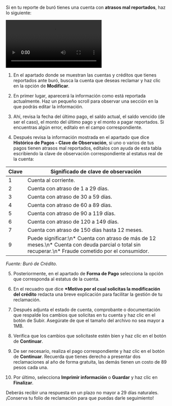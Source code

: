 Si en tu reporte de buró tienes una cuenta con **atrasos mal reportados**, haz lo siguiente:

![video](https://storage.googleapis.com/zenfi-assets/app/disputes/wrong-arrears.mp4)

1. En el apartado donde se muestran las cuentas y créditos que tienes reportados ante buró, busca la cuenta que deseas reclamar y haz clic en la opción de **Modificar**.

2. En primer lugar, aparecerá la información como está reportada actualmente. Haz un pequeño scroll para observar una sección en la que podrás editar la información.

3. Ahí, revisa la fecha del último pago, el saldo actual, el saldo vencido (de ser el caso), el monto del último pago y el monto a pagar reportados. Si encuentras algún error, edítalo en el campo correspondiente.

4. Después revisa la información mostrada en el apartado que dice **Histórico de Pagos - Clave de Observación**, si uno o varios de tus pagos tienen atrasos mal reportados, edítalos con ayuda de esta tabla escribiendo la clave de observación correspondiente al estatus real de la cuenta:

| **Clave** | **Significado de clave de observación** |
| ------------------- | --------------------------------- |
| 1 | Cuenta al corriente. |
| 2 | Cuenta con atraso de 1 a 29 días. |
| 3 | Cuenta con atraso de 30 a 59 días. |
| 4 | Cuenta con atraso de 60 a 89 días. |
| 5 | Cuenta con atraso de 90 a 119 días. |
| 6 | Cuenta con atraso de 120 a 149 días. |
| 7 | Cuenta con atraso de 150 días hasta 12 meses. |
| 9 | Puede significar:\n* Cuenta con atraso de más de 12 meses.\n* Cuenta con deuda parcial o total sin recuperar.\n* Fraude cometido por el consumidor. |

_Fuente: Buró de Crédito._

5. Posteriormente, en el apartado de **Forma de Pago** selecciona la opción que corresponda al estatus de la cuenta.

6. En el recuadro que dice **\*Motivo por el cual solicitas la modificación del crédito** redacta una breve explicación para facilitar la gestión de tu reclamación.

7. Después adjunta el estado de cuenta, comprobante o documentación que respalde los cambios que solicitas en tu cuenta y haz clic en el botón de Subir. Asegúrate de que el tamaño del archivo no sea mayor a 1MB.

8. Verifica que los cambios que solicitaste estén bien y haz clic en el botón de **Continuar**.

9. De ser necesario, realiza el pago correspondiente y haz clic en el botón de **Continuar**. Recuerda que tienes derecho a presentar dos reclamaciones al año de forma gratuita, las demás tienen un costo de 89 pesos cada una.

10. Por último, selecciona **Imprimir información** o **Guardar** y haz clic en **Finalizar**.

Deberás recibir una respuesta en un plazo no mayor a 29 días naturales. ¡Conserva tu folio de reclamación para que puedas darle seguimiento!
